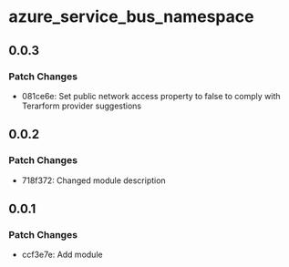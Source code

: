 # azure_service_bus_namespace

## 0.0.3

### Patch Changes

- 081ce6e: Set public network access property to false to comply with Terarform provider suggestions

## 0.0.2

### Patch Changes

- 718f372: Changed module description

## 0.0.1

### Patch Changes

- ccf3e7e: Add module
